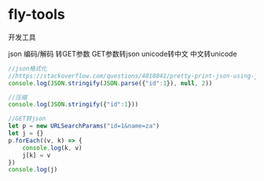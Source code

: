 # fly-tools
开发工具


json 编码/解码 转GET参数 GET参数转json unicode转中文 中文转unicode 
```javascript
//json格式化
//https://stackoverflow.com/questions/4810841/pretty-print-json-using-javascript
console.log(JSON.stringify(JSON.parse({"id":1}), null, 2))

//压缩
console.log(JSON.stringify({"id":1}))

//GET转json
let p = new URLSearchParams("id=1&name=za")
let j = {}
p.forEach((v, k) => {
    console.log(k, v)
    j[k] = v 
})
console.log(j)
```